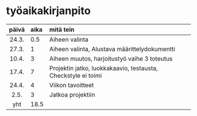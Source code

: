 ﻿# työaikakirjanpito

| päivä | aika | mitä tein  |
| :----:|:-----| :-----|
| 24.3. | 0.5  | Aiheen valinta |
| 27.3. | 1    | Aiheen valinta, Alustava määrittelydokumentti|
| 10.4. | 3   | Aiheen muutos, harjoitustyö vaihe 3 toteutus|
| 17.4. | 7   | Projektin jatko, luokkakaavio, testausta, Checkstyle ei toimi |
| 24.4. | 4   | Viikon tavoitteet |
| 2.5.  | 3   | Jatkoa projektiin |
| yht   | 18.5 | | 
